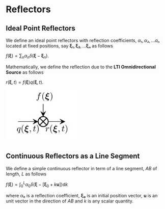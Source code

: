 # Reflectors

## Ideal Point Reflectors

We define an ideal point reflectors with reflection coefficients,
$α₁,α₂,…αₙ$ located at fixed positions, say $\bm{ξ₁},\bm{ξ₂},…\bm{ξₙ}$
as follows

$f(\bm{\xi}) = \sum_{n} \alpha_n \delta(\bm{\xi} - \bm{\xi}_n).$

Mathematically, we define the reflection due to the **LTI Omnidirectional Source** as follows

$r(\bm{\xi},t) = f(\bm{\xi}) q(\bm{\xi},t).$

![](https://raw.githubusercontent.com/NMSU-ISA/LTVsystems/main/docs/src/assets/LTI_BD_primaryRef.png)

## Continuous Reflectors as a Line Segment

We define a simple continuous reflector in term of a line segment, $AB$ of
length, $L$ as follows

$f(\bm{\xi}) = \int_{0}^{L}\alpha_0 \delta(\bm{\xi} - [\bm{\xi}_0+k\bm{u}]) \mathrm{d}k$

where $α₀$ is a reflection coefficient, $\bm{ξ₀}$ is an initial position vector,
$\bm{u}$ is an unit vector in the direction of $AB$ and $k$ is any scalar quantity.
